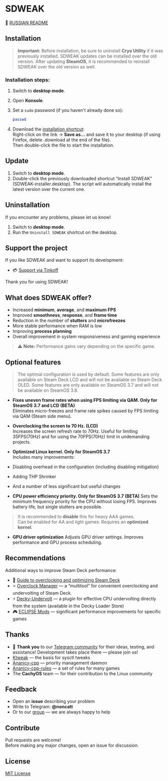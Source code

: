 # SDWEAK

📄 [RUSSIAN README](README.md)

## Installation
> **Important:** Before installation, be sure to uninstall **Cryo Utility** if it was previously installed.
> SDWEAK updates can be installed over the old version. After updating **SteamOS**, it is recommended to reinstall SDWEAK over the old version as well.

### Installation steps:

1. Switch to **desktop mode**.
2. Open **Konsole**.
3. Set a `sudo` password (if you haven't already done so):

   ```bash
   passwd
   ```
4. Download the [installation shortcut](https://raw.githubusercontent.com/Taskerer/SDWEAK/refs/heads/main/SDWEAK-installer.desktop):  
   Right-click on the link → **Save as...** and save it to your desktop (if using Firefox, delete .download at the end of the file).  
   Then double-click the file to start the installation.

## Update
1. Switch to **desktop mode**.
2. Double-click the previously downloaded shortcut “Install SDWEAK” (SDWEAK-installer.desktop).
The script will automatically install the latest version over the current one.

## Uninstallation

If you encounter any problems, please let us know!

1. Switch to **desktop mode**.
2. Run the `Uninstall SDWEAK` shortcut on the desktop.

## Support the project

If you like SDWEAK and want to support its development:

- 💳 [Support via Tinkoff](https://www.tinkoff.ru/cf/8HHVDNi8VMS)

Thank you for using SDWEAK!

## What does SDWEAK offer?
- Increased **minimum**, **average**, and **maximum FPS**
- Improved **smoothness**, **response**, and **frame time**
- Reduction in the number of **stutters** and **microfreezes**
- More stable performance when RAM is low
- Improving **process planning**
- Overall improvement in system responsiveness and gaming experience

> ⚠️ **Note:** Performance gains vary depending on the specific game.

## Optional features

> The optimal configuration is used by default.
> Some features are only available on Steam Deck LCD and will not be available on Steam Deck OLED.
> Some features are only available on SteamOS 3.7 and will not be available on SteamOS 3.8.

- **Fixes uneven frame rates when using FPS limiting via QAM. Only for SteamOS 3.7 and LCD (BETA)**  
  Eliminates micro-freezes and frame rate spikes caused by FPS limiting via QAM (Steam side menu).

- **Overclocking the screen to 70 Hz. (LCD)**  
  Increases the screen refresh rate to 70Hz. Useful for limiting 35FPS(70Hz) and for using the 70FPS(70Hz) limit in undemanding projects.

- **Optimized Linux kernel. Only for SteamOS 3.7**  
  Includes many improvements:

- Disabling overhead in the configuration (including disabling mitigation)
- Adding THP Shrinker
- And a number of less significant but useful changes

- **CPU power efficiency priority. Only for SteamOS 3.7 (BETA)**
Sets the minimum frequency priority for the CPU without losing FPS.
Improves battery life, but single stutters are possible.

> It is recommended to **disable** this for heavy AAA games.  
> Can be enabled for AA and light games.
> Requires an **optimized kernel**.

- **GPU driver optimization**
Adjusts GPU driver settings.
Improves performance and GPU process scheduling.

## Recommendations

Additional ways to improve Steam Deck performance:

- 🔧 [Guide to overclocking and optimizing Steam Deck](http://deckoc.notion.site/STEAM-DECK-RUS-76e43eacaf8b400ab130692d2d099a02?pvs=4)
- ⭐ [Overclock Manager](https://github.com/Taskerer/Overclock-Manager) — a “multitool” for convenient overclocking and undervolting of Steam Deck.
- ⚡ [Decky-Undervolt](https://github.com/totallynotbakadestroyer/Decky-Undervolt) — a plugin for effective CPU undervolting directly from the system (available in the Decky Loader Store)
- 🎮 [ECLIPSE Mods](https://t.me/kf4fr/850467) — significant performance improvements for specific games

## Thanks

- 💬 **Thank you** to our [Telegram community](https://t.me/steamdeckoverclock) for their ideas, testing, and assistance!
Development takes place there — please join us!
- [Ktweak](https://github.com/tytydraco/KTweak) — the basis for sysctl tweaks
- [Ananicy-cpp](https://gitlab.com/ananicy-cpp/ananicy-cpp) — priority management daemon
- [Ananicy-cpp-rules](https://github.com/CachyOS/ananicy-rules) — a set of rules for many games
- The **CachyOS** team — for their contribution to the Linux community

## Feedback

- Open an **issue** describing your problem
- Write to Telegram: **@noncatt**
- Or to our [group](https://t.me/steamdeckoverclock) — we are always happy to help

## Contribute

Pull requests are welcome!  
Before making any major changes, open an issue for discussion.

## License

[MIT License](https://choosealicense.com/licenses/mit/)
